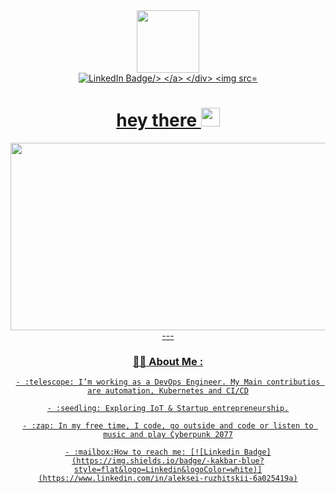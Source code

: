  
 <div id="header" align="center">
   <img src="https://media.giphy.com/media/M9gbBd9nbDrOTu1Mqx/giphy.gif" width="100"/>

   <div id="badges">
       <a href="https://www.linkedin.com/in/aleksei-ruzhitskii-6a025419a">
           <img src="https://img.shields.io/badge/LinkedIn-blue?style=for-the-badge&logo=linkedin&logoColor=white" alt="LinkedIn Badge/> 
       </a>
   </div>

   <img src="https://komarev.com/ghpvc/?username=tornado67&style=flat-square&color=blue" alt=""/>

   <h1>
       hey there
       <img src="https://media.giphy.com/media/hvRJCLFzcasrR4ia7z/giphy.gif" width="30px"/>
   </h1>

</div>

<div align="center">
  <img src="https://media.giphy.com/media/dWesBcTLavkZuG35MI/giphy.gif" width="600" height="300"/>    
</div>
---

### :man_technologist: About Me :

    - :telescope: I’m working as a DevOps Engineer. My Main contributios are automation, Kubernetes and CI/CD

    - :seedling: Exploring IoT & Startup entrepreneurship.

    - :zap: In my free time, I code, go outside and code or listen to music and play Cyberpunk 2077

    - :mailbox:How to reach me: [![Linkedin Badge](https://img.shields.io/badge/-kakbar-blue?style=flat&logo=Linkedin&logoColor=white)](https://www.linkedin.com/in/aleksei-ruzhitskii-6a025419a)